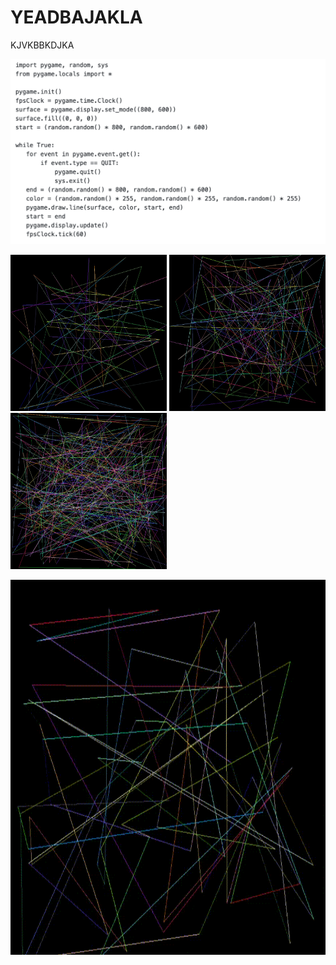 # YEADBAJAKLA
KJVKBBKDJKA


![Screenshot](4.png)

<p float="left">
  <img src="1.PNG" width="250" height="250"/>
  <img src="2.PNG" width="250" height="250"/> 
  <img src="3.PNG" width="250" height="250" />
</p>

<img src="run_prog.gif" width="600" height="600"/>
